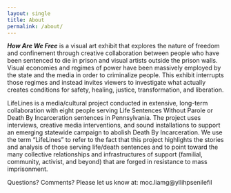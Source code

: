 ```yaml
---
layout: single
title: About
permalink: /about/
---
```


***How Are We Free*** is a visual art exhibit that explores the nature of freedom and confinement through creative collaboration between people who have been sentenced to die in prison and visual artists outside the prison walls. Visual economies and regimes of power have been massively employed by the state and the media in order to criminalize people. This exhibit interrupts those regimes and instead invites viewers to investigate what actually creates conditions for safety, healing, justice, transformation, and liberation.

LifeLines is a media/cultural project conducted in extensive, long-term collaboration with eight people serving Life Sentences Without Parole or Death By Incarceration sentences in Pennsylvania. The project uses interviews, creative media interventions, and sound installations to support an emerging statewide campaign to abolish Death By Incarceration. We use the term “LifeLines” to refer to the fact that this project highlights the stories and analysis of those serving life/death sentences and to point toward the many collective relationships and infrastructures of support (familial, community, activist, and beyond) that are forged in resistance to mass imprisonment.

Questions? Comments? Please let us know at: <span class='email'>moc.liamg@yllihpsenilefil</span>